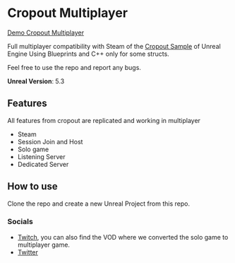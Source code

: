 # Cropout Multiplayer

[Demo Cropout Multiplayer](https://github.com/Kubessandra/UE-Cropout-Multiplayer/assets/38230596/e7a69e13-d1b8-4429-8e36-021761c19fe7)

Full multiplayer compatibility with Steam of the [Cropout Sample](https://www.unrealengine.com/marketplace/en-US/product/cropout-sample-project) of Unreal Engine
Using Blueprints and C++ only for some structs.

Feel free to use the repo and report any bugs.

**Unreal Version**: 5.3

## Features
All features from cropout are replicated and working in multiplayer

- Steam
- Session Join and Host
- Solo game
- Listening Server
- Dedicated Server

## How to use
Clone the repo and create a new Unreal Project from this repo.

### Socials
- [Twitch](https://twitch.tv/kubessandra), you can also find the VOD where we converted the solo game to multiplayer game.
- [Twitter](https://twitter.com/kubessandra)
